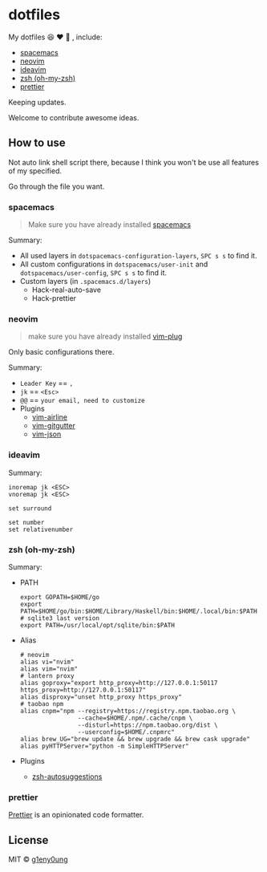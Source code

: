 # dotfiles

My dotfiles :satisfied: :heart: :see_no_evil: , include:

- [spacemacs](#spacemacs)
- [neovim](#neovim)
- [ideavim](#ideavim)
- [zsh (oh-my-zsh)](#zsh-oh-my-zsh)
- [prettier](#prettier)

Keeping updates.

Welcome to contribute awesome ideas.

## How to use

Not auto link shell script there, because I think you won't be use all features of my specified.

Go through the file you want.

### spacemacs

> Make sure you have already installed [spacemacs](http://spacemacs.org/)

Summary:

- All used layers in `dotspacemacs-configuration-layers`, `SPC s s` to find it.
- All custom configurations in `dotspacemacs/user-init` and `dotspacemacs/user-config`, `SPC s s` to find it.
- Custom layers (in `.spacemacs.d/layers`)
  - Hack-real-auto-save
  - Hack-prettier

### neovim

> make sure you have already installed  [vim-plug](https://github.com/junegunn/vim-plug)

Only basic configurations there.

Summary:

- `Leader Key` == `,`
- `jk` == `<Esc>`
- `@@` == `your email, need to customize`
- Plugins
  - [vim-airline](https://github.com/vim-airline/vim-airline)
  - [vim-gitgutter](https://github.com/airblade/vim-gitgutter)
  - [vim-json](https://github.com/elzr/vim-json)

### ideavim

Summary:

```shell
inoremap jk <ESC>
vnoremap jk <ESC>

set surround

set number
set relativenumber
```

### zsh (oh-my-zsh)

Summary:

- PATH

  ```shell
  export GOPATH=$HOME/go
  export PATH=$HOME/go/bin:$HOME/Library/Haskell/bin:$HOME/.local/bin:$PATH
  # sqlite3 last version
  export PATH=/usr/local/opt/sqlite/bin:$PATH
  ```

- Alias

  ```shell
  # neovim
  alias vi="nvim"
  alias vim="nvim"
  # lantern proxy
  alias goproxy="export http_proxy=http://127.0.0.1:50117 https_proxy=http://127.0.0.1:50117"
  alias disproxy="unset http_proxy https_proxy"
  # taobao npm
  alias cnpm="npm --registry=https://registry.npm.taobao.org \
                  --cache=$HOME/.npm/.cache/cnpm \
                  --disturl=https://npm.taobao.org/dist \
                  --userconfig=$HOME/.cnpmrc"
  alias brew_UG="brew update && brew upgrade && brew cask upgrade"
  alias pyHTTPServer="python -m SimpleHTTPServer"
  ```

- Plugins

  - [zsh-autosuggestions](https://github.com/zsh-users/zsh-autosuggestions)

### prettier

[Prettier](https://prettier.io/) is an opinionated code formatter. 

## License

MIT &copy; [g1eny0ung](https://github.com/g1eny0ung)

